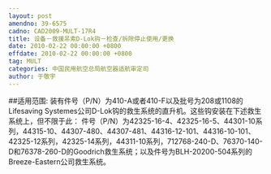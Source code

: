 ```yaml
---
layout: post
amendno: 39-6575
cadno: CAD2009-MULT-17R4
title: 设备－救援吊索D-Lok钩－检查/拆除停止使用/更换
date: 2010-02-22 00:00:00 +0800
effdate: 2010-02-22 00:00:00 +0800
tag: MULT
categories: 中国民用航空总局航空器适航审定司
author: 于敬宇
---
```


##适用范围:
装有件号（P/N）为410-A或者410-F以及批号为208或1108的Lifesaving Systemes公司D-Lok钩的救生系统的直升机。这些钩安装在下述救生系统上，但不限于此：
件号（P/N）为42325-16-4、42325-16-5、44301-10系列，44315-10、44307-480、44307-481、44316-12-101、44316-10-101、42325-12系列，42325-14系列，44311-10系列，712768-240-D、76370-140-D和76378-260-D的Goodrich救生系统；以及件号为BLH-20200-504系列的Breeze-Eastern公司救生系统。

